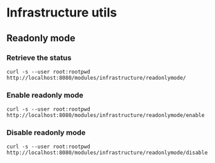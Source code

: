 # Infrastructure utils

## Readonly mode

### Retrieve the status

`curl -s --user root:rootpwd http://localhost:8080/modules/infrastructure/readonlymode/`

### Enable readonly mode

`curl -s --user root:rootpwd http://localhost:8080/modules/infrastructure/readonlymode/enable`

### Disable readonly mode

`curl -s --user root:rootpwd http://localhost:8080/modules/infrastructure/readonlymode/disable`

